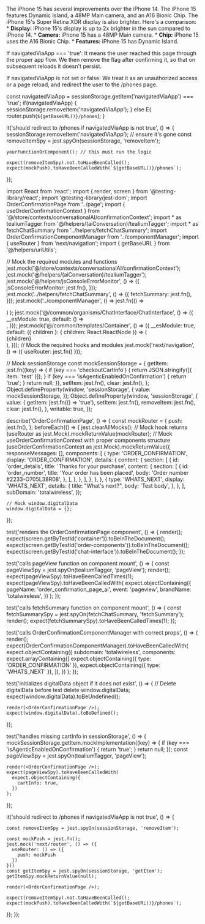 The iPhone 15 has several improvements over the iPhone 14. The iPhone 15 features Dynamic Island, a 48MP Main camera, and an A16 Bionic Chip. The iPhone 15's Super Retina XDR display is also brighter. Here's a comparison: * **Display:** iPhone 15's display is up to 2x brighter in the sun compared to iPhone 14. * **Camera:** iPhone 15 has a 48MP Main camera. * **Chip:** iPhone 15 uses the A16 Bionic Chip. * **Features:** iPhone 15 has Dynamic Island.


If navigatedViaApp === 'true':
It means the user reached this page through the proper app flow.
We then remove the flag after confirming it, so that on subsequent reloads it doesn't persist.
 
If navigatedViaApp is not set or false:
We treat it as an unauthorized access or a page reload, and redirect the user to the /phones page.



 const navigatedViaApp = sessionStorage.getItem('navigatedViaApp') === 'true';
    if(navigatedViaApp) {
      sessionStorage.removeItem('navigatedViaApp');
    } else E{
      router.push(`${getBaseURL()}/phones`);
    }
 
it('should redirect to /phones if navigatedViaApp is not true', () => {
    sessionStorage.removeItem('navigatedViaApp'); // ensure it's gone
    const removeItemSpy = jest.spyOn(sessionStorage, 'removeItem');

    yourFunctionOrComponent(); // this must run the logic

    expect(removeItemSpy).not.toHaveBeenCalled();
    expect(mockPush).toHaveBeenCalledWith(`${getBaseURL()}/phones`);
  });






import React from 'react';
import { render, screen } from '@testing-library/react';
import '@testing-library/jest-dom';
import OrderConfirmationPage from '../page';
import { useOrderConfirmationContext } from '@/store/contexts/conversationalAI/confirmationContext';
import * as tealiumTagger from '@/helpers/(aiConversation)/tealiumTagger';
import * as fetchChatSummary from '../helpers/fetchChatSummary';
import OrderConfirmationComponentManager from '../componentManager';
import { useRouter } from 'next/navigation';
import { getBaseURL } from '@/helpers/uriUtils';

// Mock the required modules and functions
jest.mock('@/store/contexts/conversationalAI/confirmationContext');
jest.mock('@/helpers/(aiConversation)/tealiumTagger');
jest.mock('@/helpers/jsConsoleErrorMonitor', () => ({
  jsConsoleErrorMonitor: jest.fn(),
}));
jest.mock('../helpers/fetchChatSummary', () => ({
  fetchSummary: jest.fn(),
}));
jest.mock('../componentManager', () =>
  jest.fn(() => <div data-testid='order-components' />)
);
jest.mock('@/common/organisms/ChatInterface/ChatInterface', () => ({
  __esModule: true,
  default: () => <div data-testid='chat-interface' />,
}));
jest.mock('@/common/templates/Container', () => ({
  __esModule: true,
  default: ({ children }: { children: React.ReactNode }) => (
    <div data-testid='container'>{children}</div>
  ),
}));
// Mock the required hooks and modules
jest.mock('next/navigation', () => ({
  useRouter: jest.fn()
}));

// Mock sessionStorage
const mockSessionStorage = {
  getItem: jest.fn((key) => {
    if (key === 'checkoutCartInfo') {
      return JSON.stringify([{ item: 'test' }]);
    }
    if (key === 'isAgenticEnabledOnConfirmation') {
      return 'true';
    }
    return null;
  }),
  setItem: jest.fn(),
  clear: jest.fn(),
};
Object.defineProperty(window, 'sessionStorage', {
  value: mockSessionStorage,
});
Object.defineProperty(window, 'sessionStorage', {
  value: {
    getItem: jest.fn(() => 'true'),
    setItem: jest.fn(),
    removeItem: jest.fn(),
    clear: jest.fn(),
  },
  writable: true,
});

describe('OrderConfirmationPage', () => {
  const mockRouter = {
    push: jest.fn(),
  };
  beforeEach(() => {
    jest.clearAllMocks();
    // Mock hook returns
    (useRouter as jest.Mock).mockReturnValue(mockRouter);
    // Mock useOrderConfirmationContext with proper components structure
    (useOrderConfirmationContext as jest.Mock).mockReturnValue({
      responseMessages: [],
      components: [
        {
          type: 'ORDER_CONFIRMATION',
          display: 'ORDER_CONFIRMATION',
          details: {
            content: {
              section: [
                {
                  id: 'order_details',
                  title: 'Thanks for your purchase',
                  content: {
                    section: [
                      {
                        id: 'order_number',
                        title: 'Your order has been placed',
                        body: 'Order number #2233-O705L38R08',
                      },
                    ],
                  },
                },
              ],
            },
          },
        },
        {
          type: 'WHATS_NEXT',
          display: 'WHATS_NEXT',
          details: {
            title: "What's next?",
            body: 'Test body',
          },
        },
      ],
      subDomain: 'totalwireless',
    });

    // Mock window.digitalData
    window.digitalData = {};
  });

  test('renders the OrderConfirmationPage component', () => {
    render(<OrderConfirmationPage />);
    expect(screen.getByTestId('container')).toBeInTheDocument();
    expect(screen.getByTestId('order-components')).toBeInTheDocument();
    expect(screen.getByTestId('chat-interface')).toBeInTheDocument();
  });

  test('calls pageView function on component mount', () => {
    const pageViewSpy = jest.spyOn(tealiumTagger, 'pageView');
    render(<OrderConfirmationPage />);
    expect(pageViewSpy).toHaveBeenCalledTimes(1);
    expect(pageViewSpy).toHaveBeenCalledWith(
      expect.objectContaining({
        pageName: 'order_confirmation_page_ai',
        event: 'pageview',
        brandName: 'totalwireless',
      })
    );
  });

  test('calls fetchSummary function on component mount', () => {
    const fetchSummarySpy = jest.spyOn(fetchChatSummary, 'fetchSummary');
    render(<OrderConfirmationPage />);
    expect(fetchSummarySpy).toHaveBeenCalledTimes(1);
  });

  test('calls OrderConfirmationComponentManager with correct props', () => {
    render(<OrderConfirmationPage />);
    expect(OrderConfirmationComponentManager).toHaveBeenCalledWith(
      expect.objectContaining({
        subdomain: 'totalwireless',
        components: expect.arrayContaining([
          expect.objectContaining({ type: 'ORDER_CONFIRMATION' }),
          expect.objectContaining({ type: 'WHATS_NEXT' }),
        ]),
      })
    );
  });

  test('initializes digitalData object if it does not exist', () => {
    // Delete digitalData before test
    delete window.digitalData;
    expect(window.digitalData).toBeUndefined();

    render(<OrderConfirmationPage />);
    expect(window.digitalData).toBeDefined();
  });

  test('handles missing cartInfo in sessionStorage', () => {
    mockSessionStorage.getItem.mockImplementation((key) => {
      if (key === 'isAgenticEnabledOnConfirmation') {
        return 'true';
      }
      return null;
    });
    const pageViewSpy = jest.spyOn(tealiumTagger, 'pageView');

    render(<OrderConfirmationPage />);
    expect(pageViewSpy).toHaveBeenCalledWith(
      expect.objectContaining({
        cartInfo: true,
      })
    );
  });

  it('should redirect to /phones if navigatedViaApp is not true', () => { 

    const removeItemSpy = jest.spyOn(sessionStorage, 'removeItem');
    
    const mockPush = jest.fn();
    jest.mock('next/router', () => ({
      useRouter: () => ({
        push: mockPush
      })
    }))
    const getItemSpy = jest.spyOn(sessionStorage, 'getItem');
    getItemSpy.mockReturnValue(null);
    
    render(<OrderConfirmationPage />);
    
    expect(removeItemSpy).not.toHaveBeenCalled();
    expect(mockPush).toHaveBeenCalledWith(`${getBaseURL()}/phones`);
  });
});
